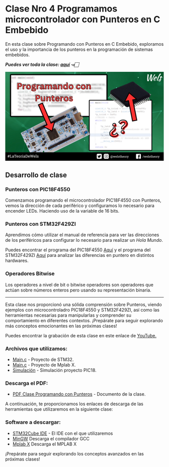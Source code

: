 # Clase Nro 4 Programamos microcontrolador con Punteros en C Embebido

En esta clase sobre Programando con Punteros en C Embebido, exploramos el uso y la importancia de los punteros en la programación de sistemas embebidos.

***Puedes ver toda la clase: [aquí](https://youtu.be/YgTYVNO-OU8) 👈🏻***

![Imagen](/4.Programa_Punteros/Img/4_Programas_Punteros_C_Embebido.png)

## Desarrollo de clase

### Punteros con PIC18F4550
Comenzamos programando el microcontrolador PIC18F4550 con Punteros, vemos la dirección de cada periférico y configuramos lo necesario para encender LEDs. Haciendo uso de la variable de 16 bits.

### Punteros con STM32F429ZI
Aprendimos cómo utilizar el manual de referencia para ver las direcciones de los periféricos para configurar lo necesario para realizar un *Hola Mundo*.

Puedes encontrar el programa del PIC18F4550 [Aquí](/4.Programa_Punteros/Codigo%20PIC18/Hola_Mundo.X/main.c) y el programa del STM32F429ZI [Aquí](/4.Programa_Punteros/Codigo_STM32/Src/main.c) para analizar las diferencias en puntero en distintos hardwares.

### Operadores Bitwise
Los operadores a nivel de bit o bitwise operadores son operadores que actúan sobre números enteros pero usando su representación binaria.

--- 

Esta clase nos proporcionó una sólida comprensión sobre Punteros, viendo ejemplos con microcontroladro PIC18F4550 y STM32F429ZI, así como las herramientas necesarias para manipularlas y comprender su comportamiento en diferentes contextos. ¡Prepárate para seguir explorando más conceptos emocionantes en las próximas clases!

Puedes encontrar la grabación de esta clase en este enlace de [YouTube.](https://youtu.be/YgTYVNO-OU8c)

### Archivos que utilizamos:
* [Main.c](/4.Programa_Punteros/Codigo_STM32/Src/main.c) - Proyecto de STM32.
* [Main.c](/4.Programa_Punteros/Codigo%20PIC18/Hola_Mundo.X/main.c) - Proyecto de Mplab X.
* [Simulación](/4.Programa_Punteros/Codigo%20PIC18/Hola_Mundo.pdsprj) - Simulación proyecto PIC18.

### Descarga el PDF:
* [PDF Clase Programando con Punteros](/4.Programa_Punteros/Doc/Programando%20con%20Punteros%20Clase%204%20-%20C%20Embebido.pdf) - Documento de la clase.

A continuación, te proporcionamos los enlaces de descarga de las herramientas que utilizaremos en la siguiente clase:

### Software a descargar:
* [STM32Cube IDE](https://www.st.com/en/development-tools/stm32cubeide.html) - El IDE con el que utilizaremos
* [MinGW](https://sourceforge.net/projects/mingw/) Descarga el compilador GCC
* [Mplab X](https://www.microchip.com/en-us/tools-resources/develop/mplab-x-ide#tabs) Descarga el MPLAB X

¡Prepárate para seguir explorando los conceptos avanzados en las próximas clases!

